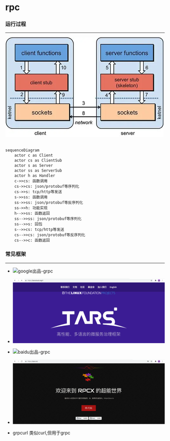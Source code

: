 # rpc


### 运行过程

***

![rpc](webp/rpc/rpc.webp)

```mermaid

sequenceDiagram
    actor c as Client
    actor cs as ClientSub
    actor s as Server
    actor ss as ServerSub
    actor h as Handler
    c->>cs: 函数调用
    cs->>cs: json/protobuf等序列化
    cs->>s: tcp/http等发送
    s->>ss: 函数调用
    ss->>ss: json/protobuf等反序列化
    ss->>h: 功能实现
    h-->>ss: 函数返回
    ss-->>ss: json/protobuf等序列化
    ss-->>s: 回包
    s-->>cs: tcp/http等发送
    cs-->>cs: json/protobuf等反序列化
    cs-->>c: 函数返回

```

### 常见框架

***

* ![google出品-grpc](gwebp/rpc/rpc.webp)

* ![腾讯出品-tars](webp/rpc/tars.webp)

* ![baidu出品-grpc](bwebp/rpc/rpc.webp)

* ![golang语言专用](webp/rpc/rpcx.webp)

* grpcurl 类似curl,但用于grpc
